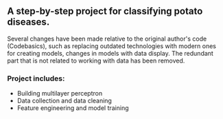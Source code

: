 ## A step-by-step project for classifying potato diseases. 

Several changes have been made relative to the original author's code 
(Codebasics), such as replacing outdated technologies with modern ones 
for creating models, changes in models with data display. The redundant 
part that is not related to working with data has been removed.

### Project includes:
- Building multilayer perceptron
- Data collection and data cleaning
- Feature engineering and model training
